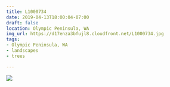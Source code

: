 ```yaml
---
title: L1000734
date: 2019-04-13T18:00:04-07:00
draft: false
location: Olympic Peninsula, WA
img_url: https://d17enza3bfujl8.cloudfront.net/L1000734.jpg
tags:
- Olympic Peninsula, WA
- landscapes
- trees

---
```


![](https://d17enza3bfujl8.cloudfront.net/L1000734.jpg)

